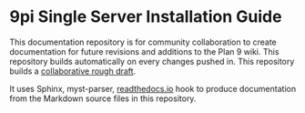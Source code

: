 9pi Single Server Installation Guide
====================================
This documentation repository is for community collaboration to create documentation for future revisions and additions to the Plan 9 wiki. This repository builds automatically on every changes pushed in. This repository builds a [collaborative rough draft](http://9pi-single-server-installation-guide.rtfd.io/).

It uses Sphinx, myst-parser, [readthedocs.io](https://readthedocs.io) hook to produce documentation from the Markdown source files in this repository.
